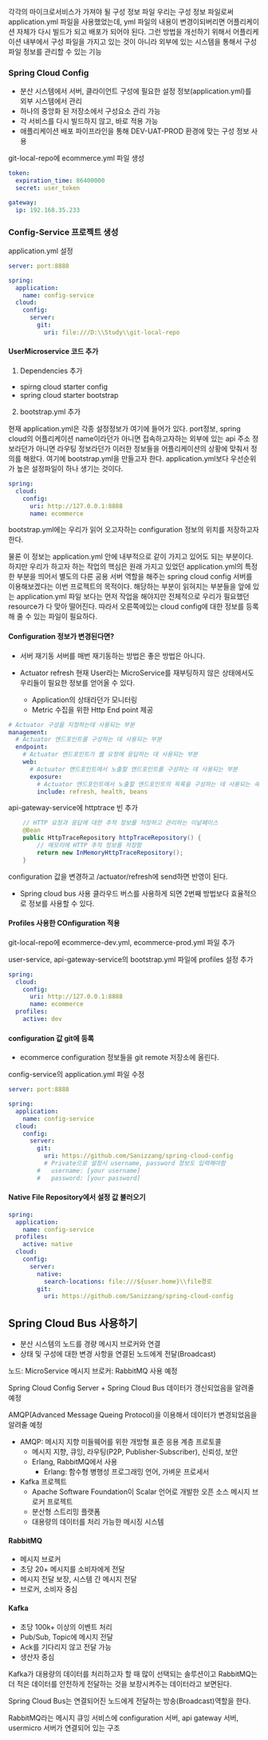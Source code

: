 각각의 마이크로서비스가 가져야 될 구성 정보 파일
우리는 구성 정보 파일로써 application.yml 파일을 사용했었는데,
yml 파일의 내용이 변경이되버리면 어플리케이션 자체가 다시 빌드가 되고 배포가 되어야 된다.
그런 방법을 개선하기 위해서 어플리케이션 내부에서 구성 파일을 가지고 있는 것이 아니라 외부에 있는 시스템을 통해서 구성 파일 정보를 관리할 수 있는 기능

### Spring Cloud Config

- 분산 시스템에서 서버, 클라이언트 구성에 필요한 설정 정보(application.yml)를 외부 시스템에서 관리
- 하나의 중앙화 된 저장소에서 구성요소 관리 가능
- 각 서비스를 다시 빌드하지 않고, 바로 적용 가능
- 애플리케이션 배포 파이프라인을 통해 DEV-UAT-PROD 환경에 맞는 구성 정보 사용

git-local-repo에 ecommerce.yml 파일 생성

```yml
token:
  expiration_time: 86400000
  secret: user_token

gateway:
  ip: 192.168.35.233
```

### Config-Service 프로젝트 생성

application.yml 설정

```yml
server: port:8888

spring:
  application:
    name: config-service
  cloud:
    config:
      server:
        git:
          uri: file:///D:\\Study\\git-local-repo
```

#### UserMicroservice 코드 추가

1. Dependencies 추가

- spirng cloud starter config
- spring cloud starter bootstrap

2. bootstrap.yml 추가

현재 application.yml은 각종 설정정보가 여기에 들어가 있다. port정보, spring cloud의 어플리케이션 name이라던가 아니면 접속하고자하는 외부에 있는 api 주소 정보라던가 아니면 라우팅 정보라던가 이러한 정보들을 어플리케이션의 상황에 맞춰서 정의를 해왔다.
여기에 bootstrap.yml을 만들고자 한다.
application.yml보다 우선순위가 높은 설정파일이 하나 생기는 것이다.

```yml
spring:
  cloud:
    config:
      uri: http://127.0.0.1:8888
      name: ecommerce
```

bootstrap.yml에는 우리가 읽어 오고자하는 configuration 정보의 위치를 저장하고자 한다.

물론 이 정보는 application.yml 안에 내부적으로 같이 가지고 있어도 되는 부분이다. 하지만 우리가 하고자 하는 작업의 핵심은 원래 가지고 있었던 application.yml의 특정한 부분을 띄어서 별도의 다른 공용 서버 역할을 해주는 spring cloud config 서버를 이용해보겠다는 이번 프로젝트의 목적이다.
해당하는 부분이 읽혀지는 부분들을 앞에 있는 application.yml 파일 보다는 먼저 작업을 해야지만 전체적으로 우리가 필요했던 resource가 다 맞아 떨어진다.
따라서 오른쪽에있는 cloud config에 대한 정보를 등록해 줄 수 있는 파일이 필요하다.

#### Configuration 정보가 변경된다면?

- 서버 재기동
  서버를 매번 재기동하는 방법은 좋은 방법은 아니다.

- Actuator refresh
  현재 User라는 MicroService를 재부팅하지 않은 상태에서도 우리들이 필요한 정보를 얻어올 수 있다.

  - Application의 상태라던가 모니터링
  - Metric 수집을 위한 Http End point 제공

```yml
# Actuator 구성을 지정하는데 사용되는 부분
management:
  # Actuator 엔드포인트를 구성하는 데 사용되는 부분
  endpoint:
    # Actuator 엔드포인트가 웹 요청에 응답하는 데 사용되는 부분
    web:
      # Actuator 엔드포인트에서 노출할 엔드포인트를 구성하는 데 사용되는 부분
      exposure:
        # Actuator 엔드포인트에서 노출할 엔드포인트의 목록을 구성하는 데 사용되는 속성
        include: refresh, health, beans
```

api-gateway-service에 httptrace 빈 추가

```java
    // HTTP 요청과 응답에 대한 추적 정보를 저장하고 관리하는 이넡페이스
	@Bean
	public HttpTraceRepository httpTraceRepository() {
        // 메모리에 HTTP 추적 정보를 저장함
		return new InMemoryHttpTraceRepository();
	}
```

configuration 값을 변경하고
/actuator/refresh에 send하면 반영이 된다.

- Spring cloud bus 사용
  클라우드 버스를 사용하게 되면 2번째 방법보다 효율적으로 정보를 사용할 수 있다.

#### Profiles 사용한 COnfiguration 적용

git-local-repo에 ecommerce-dev.yml, ecommerce-prod.yml 파일 추가

user-service, api-gateway-service의 bootstrap.yml 파일에 profiles 설정 추가

```yml
spring:
  cloud:
    config:
      uri: http://127.0.0.1:8888
      name: ecommerce
  profiles:
    active: dev
```

#### configuration 값 git에 등록

- ecommerce configuration 정보들을 git remote 저장소에 올린다.

config-service의 application.yml 파일 수정

```yml
server: port:8888

spring:
  application:
    name: config-service
  cloud:
    config:
      server:
        git:
          uri: https://github.com/Sanizzang/spring-cloud-config
          # Private으로 설정시 username, password 정보도 입력해야함
        #   username: [your username]
        #   password: [your password]
```

#### Native File Repository에서 설정 값 불러오기

```yml
spring:
  application:
    name: config-service
  profiles:
    active: native
  cloud:
    config:
      server:
        native:
          search-locations: file:///${user.home}\\file경로
        git:
          uri: https://github.com/Sanizzang/spring-cloud-config
```

## Spring Cloud Bus 사용하기

- 분산 시스템의 노드를 경량 메시지 브로커와 연결
- 상태 및 구성에 대한 변경 사항을 연결된 노드에게 전달(Broadcast)

노드: MicroService
메시지 브로커: RabbitMQ 사용 예정

Spring Cloud Config Server + Spring Cloud Bus
데이터가 갱신되었음을 알려줄 예정

AMQP(Advanced Message Queing Protocol)을 이용해서
데이터가 변경되었음을 알려줄 예정

- AMQP: 메시지 지향 미들웨어를 위한 개방형 표준 응용 계층 프로토콜
  - 메시지 지향, 큐잉, 라우팅(P2P, Publisher-Subscriber), 신뢰성, 보안
  - Erlang, RabbitMQ에서 사용
    - Erlang: 함수형 병행성 프로그래밍 언어, 가벼운 프로세서
- Kafka 프로젝트
  - Apache Software Foundation이 Scalar 언어로 개발한 오픈 소스 메시지 브로커 프로젝트
  - 분산형 스트리밍 플랫폼
  - 대용량의 데이터를 처리 가능한 메시징 시스템

#### RabbitMQ

- 메시지 브로커
- 초당 20+ 메시지를 소비자에게 전달
- 메시지 전달 보장, 시스템 간 메시지 전달
- 브로커, 소비자 중심

#### Kafka

- 초당 100k+ 이상의 이벤트 처리
- Pub/Sub, Topic에 메시지 전달
- Ack를 기다리지 않고 전달 가능
- 생산자 중심

Kafka가 대용량의 데이터를 처리하고자 할 때 많이 선택되는 솔루션이고 RabbitMQ는 더 적은 데이터를 안전하게 전달하는 것을 보장시켜주는 데이터라고 보면된다.

Spring Cloud Bus는 연결되어진 노드에게 전달하는 방송(Broadcast)역할을 한다.

RabbitMQ라는 메시지 큐잉 서비스에 configuration 서버, api gateway 서버, usermicro 서버가 연결되어 있는 구조
